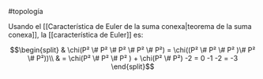 #topología  

Usando el [[Característica de Euler de la suma conexa|teorema de la suma conexa]], la [[característica de Euler]] es:

$$\begin{split}
& \chi(P² \# P² \# P² \# P² \# P²) = \chi((P² \# P² \# P² )\# P² \# P²))\\
& = \chi(P² \# P² \# P² ) + \chi(P² \# P²) -2 = 0 -1 -2 = -3
\end{split}$$